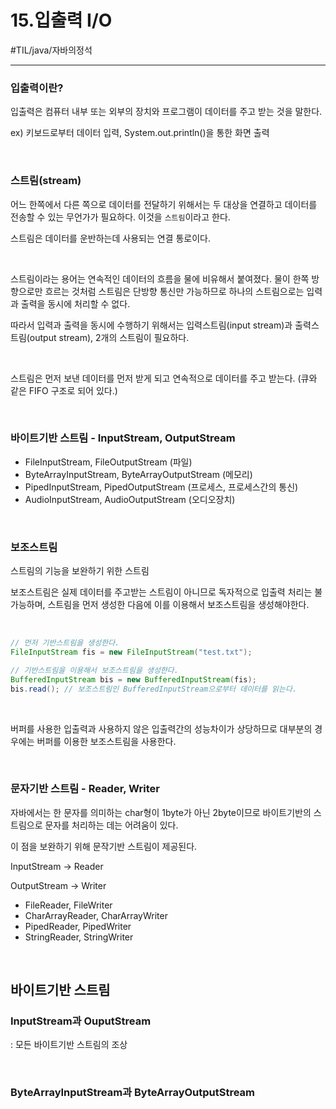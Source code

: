 # 15.입출력 I/O

#TIL/java/자바의정석

---

### 입출력이란?

입출력은 컴퓨터 내부 또는 외부의 장치와 프로그램이 데이터를 주고 받는 것을 말한다.

ex) 키보드로부터 데이터 입력, System.out.println()을 통한 화면 출력

<br>

### 스트림(stream)

어느 한쪽에서 다른 쪽으로 데이터를 전달하기 위해서는 두 대상을 연결하고 데이터를 전송할 수 있는 무언가가 필요하다. 이것을 `스트림`이라고 한다.

스트림은 데이터를 운반하는데 사용되는 연결 통로이다.

<br>

스트림이라는 용어는 연속적인 데이터의 흐름을 물에 비유해서 붙여졌다. 물이 한쪽 방향으로만 흐르는 것처럼 스트림은 단방향 통신만 가능하므로 하나의 스트림으로는 입력과 출력을 동시에 처리할 수 없다.

따라서 입력과 출력을 동시에 수행하기 위해서는 입력스트림(input stream)과 출력스트림(output stream), 2개의 스트림이 필요하다.

<br>

스트림은 먼저 보낸 데이터를 먼저 받게 되고 연속적으로 데이터를 주고 받는다. (큐와 같은 FIFO 구조로 되어 있다.)

<br>

### 바이트기반 스트림 - InputStream, OutputStream

- FileInputStream, FileOutputStream (파일)
- ByteArrayInputStream, ByteArrayOutputStream (메모리)
- PipedInputStream, PipedOutputStream (프로세스, 프로세스간의 통신)
- AudioInputStream, AudioOutputStream (오디오장치)

<br>

### 보조스트림

스트림의 기능을 보완하기 위한 스트림

보조스트림은 실제 데이터를 주고받는 스트림이 아니므로 독자적으로 입출력 처리는 불가능하며, 스트림을 먼저 생성한 다음에 이를 이용해서 보조스트림을 생성해야한다.

<br>

```java
// 먼저 기반스트림을 생성한다.
FileInputStream fis = new FileInputStream("test.txt");

// 기반스트림을 이용해서 보조스트림을 생성한다.
BufferedInputStream bis = new BufferedInputStream(fis);
bis.read(); // 보조스트림인 BufferedInputStream으로부터 데이터를 읽는다.
```

<br>

버퍼를 사용한 입출력과 사용하지 않은 입출력간의 성능차이가 상당하므로 대부분의 경우에는 버퍼를 이용한 보조스트림을 사용한다.

<br>

### 문자기반 스트림 - Reader, Writer

자바에서는 한 문자를 의미하는 char형이 1byte가 아닌 2byte이므로 바이트기반의 스트림으로 문자를 처리하는 데는 어려움이 있다.

이 점을 보완하기 위해 문작기반 스트림이 제공된다.

InputStream -> Reader

OutputStream -> Writer

- FileReader, FileWriter
- CharArrayReader, CharArrayWriter
- PipedReader, PipedWriter
- StringReader, StringWriter

<br>

## 바이트기반 스트림

### InputStream과 OuputStream

: 모든 바이트기반 스트림의 조상

<br>

### ByteArrayInputStream과 ByteArrayOutputStream

